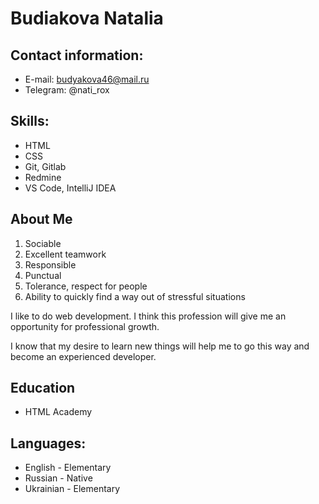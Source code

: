 # Budiakova Natalia

## Contact information:
- E-mail: budyakova46@mail.ru
- Telegram: @nati_rox

## Skills:
- HTML
- CSS
- Git, Gitlab
- Redmine
- VS Code, IntelliJ IDEA

## About Me

1. Sociable
1. Excellent teamwork
1. Responsible
1. Punctual
1. Tolerance, respect for people
1. Ability to quickly find a way out of stressful situations

I like to do web development. I think this profession will give me an opportunity for professional growth.

I know that my desire to learn new things will help me to go this way and become an experienced developer.

## Education
- HTML Academy

## Languages:
- English - Elementary
- Russian - Native
- Ukrainian - Elementary